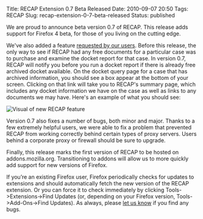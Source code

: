Title: RECAP Extension 0.7 Beta Released
Date: 2010-09-07 20:50
Tags: RECAP
Slug: recap-extension-0-7-beta-released
Status: published

We are proud to announce beta version
0.7 of RECAP. This release adds
support for Firefox 4 beta, for those of you living on the cutting edge.

We've also added a feature [requested by our
users](http://recapthelaw.uservoice.com/forums/26501-general/suggestions/420665-provide-a-link-to-recap-docket-from-pacer-case-sum?ref=title).
Before this release, the only way to see if RECAP had any free documents
for a particular case was to purchase and examine the docket report for
that case. In version 0.7, RECAP will notify you before you run a docket
report if there is already free archived docket available. On the docket
query page for a case that has archived information, you should see a
box appear at the bottom of your screen. Clicking on that link will take
you to RECAP's summary page, which includes any docket information we
have on the case as well as links to any documents we may have. Here's
an example of what you should see:

<div class="text-center">
    <img src="{filename}/images/recap/DocketPreview-300x203.png"
         alt="Visual of new RECAP
              feature">
</div>


Version 0.7 also fixes a number of bugs, both minor and major. Thanks to
a few extremely helpful users, we were able to fix a problem that
prevented RECAP from working correctly behind certain types of proxy
servers. Users behind a corporate proxy or firewall should be sure to
upgrade.

Finally, this release marks the first version of RECAP to be hosted on
addons.mozilla.org. Transitioning to addons will allow us to more
quickly add support for new versions of Firefox.

If you’re an existing Firefox user, Firefox periodically checks for
updates to extensions and should automatically fetch the new version of
the RECAP extension. Or you can force it to check immediately by
clicking Tools-&gt;Extensions-&gt;Find Updates (or, depending on your
Firefox version, Tools-&gt;Add-Ons-&gt;Find Updates). As always, please
[let us know](mailto:info@free.law) if you find any bugs.
